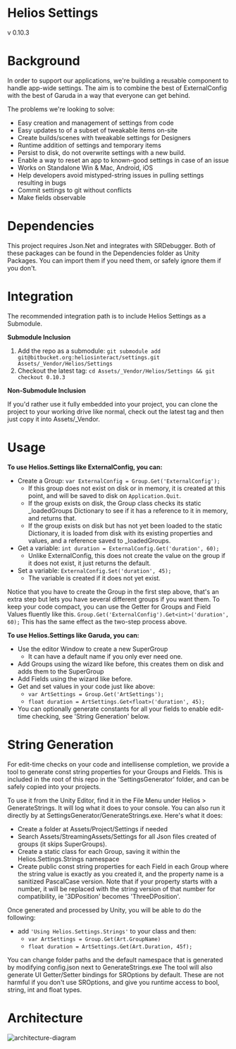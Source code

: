 # Helios Settings
v 0.10.3

# Background
In order to support our applications, we're building a reusable component to handle app-wide settings.
The aim is to combine the best of ExternalConfig with the best of Garuda in a way that everyone can get behind.

The problems we're looking to solve:
* Easy creation and management of settings from code
* Easy updates to of a subset of tweakable items on-site
* Create builds/scenes with tweakable settings for Designers
* Runtime addition of settings and temporary items
* Persist to disk, do not overwrite settings with a new build.
* Enable a way to reset an app to known-good settings in case of an issue
* Works on Standalone Win & Mac, Android, iOS
* Help developers avoid mistyped-string issues in pulling settings resulting in bugs
* Commit settings to git without conflicts
* Make fields observable

# Dependencies
This project requires Json.Net and integrates with SRDebugger. Both of these packages can be found in the Dependencies folder as Unity Packages. You can import them if you need them, or safely ignore them if you don't.

# Integration
The recommended integration path is to include Helios Settings as a Submodule.

**Submodule Inclusion**

1. Add the repo as a submodule: `git submodule add git@bitbucket.org:heliosinteract/settings.git Assets/_Vendor/Helios/Settings`
2. Checkout the latest tag: `cd Assets/_Vendor/Helios/Settings && git checkout 0.10.3`

**Non-Submodule Inclusion**

If you'd rather use it fully embedded into your project, you can clone the project to your working drive like normal, check out the latest tag and then just copy it into Assets/_Vendor.

# Usage
**To use Helios.Settings like ExternalConfig, you can:**
* Create a Group: `var ExternalConfig = Group.Get('ExternalConfig');`
   * If this group does not exist on disk or in memory, it is created at this point, and will be saved to disk on `Application.Quit`.
   * If the group exists on disk, the Group class checks its static _loadedGroups Dictionary to see if it has a reference to it in memory, and returns that.
   * If the group exists on disk but has not yet been loaded to the static Dictionary, it is loaded from disk with its existing properties and values, and a reference saved to _loadedGroups.
* Get a variable: `int duration = ExternalConfig.Get('duration', 60);`
    * Unlike ExternalConfig, this does not create the value on the group if it does not exist, it just returns the default.
* Set a variable: `ExternalConfig.Set('duration', 45);`
    * The variable is created if it does not yet exist.

Notice that you have to create the Group in the first step above, that's an extra step but lets you have several different groups if you want them. To keep your code compact, you can use the Getter for Groups and Field Values fluently like this.
`Group.Get('ExternalConfig').Get<int>('duration', 60);`
This has the same effect as the two-step process above.

**To use Helios.Settings like Garuda, you can:**
* Use the editor Window to create a new SuperGroup
    * It can have a default name if you only ever need one.
* Add Groups using the wizard like before, this creates them on disk and adds them to the SuperGroup
* Add Fields using the wizard like before.
* Get and set values in your code just like above:
    * `var ArtSettings = Group.Get('ArtSettings');`
    * `float duration = ArtSettings.Get<float>('duration', 45);`
* You can optionally generate constants for all your fields to enable edit-time checking, see 'String Generation' below.

# String Generation
For edit-time checks on your code and intellisense completion, we provide a tool to generate const string properties for your Groups and Fields. This is included in the root of this repo in the 'SettingsGenerator' folder, and can be safely copied into your projects.

To use it from the Unity Editor, find it in the File Menu under Helios > GenerateStrings. It will log what it does to your console.
You can also run it directly by at SettingsGenerator/GenerateStrings.exe.
Here's what it does:
* Create a folder at Assets/Project/Settings if needed
* Search Assets/StreamingAssets/Settings for all Json files created of groups (it skips SuperGroups).
* Create a static class for each Group, saving it within the Helios.Settings.Strings namespace 
* Create public const string properties for each Field in each Group where the string value is exactly as you created it, and the property name is a sanitized PascalCase version. Note that if your property starts with a number, it will be replaced with the string version of that number for compatibility, ie '3DPosition' becomes 'ThreeDPosition'.

Once generated and processed by Unity, you will be able to do the following:

* add `'Using Helios.Settings.Strings'` to your class and then:
    * `var ArtSettings = Group.Get(Art.GroupName)`
    * `float duration = ArtSettings.Get(Art.Duration, 45f);`

You can change folder paths and the default namespace that is generated by modifying config.json next to GenerateStrings.exe
The tool will also generate UI Getter/Setter bindings for SROptions by default. These are not harmful if you don't use SROptions, and give you runtime access to bool, string, int and float types.

# Architecture
![architecture-diagram](https://i.imgur.com/C2VAjCq.jpg "Diagram")